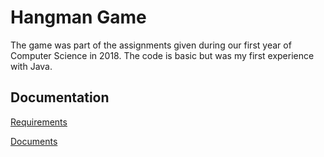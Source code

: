 # Hangman Game
The game was part of the assignments given during our first year of Computer Science in 2018. The code is basic but was my first experience with Java.

## Documentation

[Requirements](https://github.com/EvandroGomezQuintino/Hangman/blob/master/Assignment%20Title%20Sheet%20CP%20Hangman.pdf)

[Documents](https://github.com/EvandroGomezQuintino/Hangman/blob/master/Assignment%204%20-%20Design%20Document%20-%20Hangman%202960774%20.pdf)